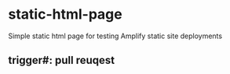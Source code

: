 # static-html-page
Simple static html page for testing Amplify static site deployments

## trigger#: pull reuqest
